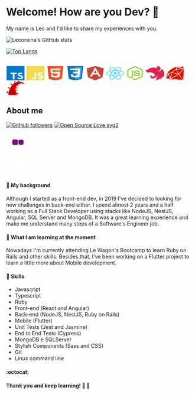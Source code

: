 # Welcome! How are you Dev? 👋

My name is Leo and I'd like to share my experiences with you.

![Leooreina's GitHub stats](https://github-readme-stats.vercel.app/api?username=leooreina&show_icons=true&bg_color=00000000)

[![Top Langs](https://github-readme-stats.vercel.app/api/top-langs/?username=leooreina&layout=compact)](https://github.com/anuraghazra/github-readme-stats)
  
<div style="display: inline_block"><br>
  <span>
    <img align="center" alt="Leo-TS" height="40" width="50" src="https://raw.githubusercontent.com/devicons/devicon/master/icons/typescript/typescript-plain.svg">
    <img align="center" alt="Leo-JS" height="40" width="50" src="https://raw.githubusercontent.com/devicons/devicon/master/icons/javascript/javascript-plain.svg">
    <img align="center" alt="Leo-HTML" height="40" width="50" src="https://raw.githubusercontent.com/devicons/devicon/master/icons/html5/html5-original.svg">
    <img align="center" alt="Leo-CSS" height="40" width="50" src="https://raw.githubusercontent.com/devicons/devicon/master/icons/css3/css3-original.svg">
  </span>
  <span>
    <img align="center" alt="Leo-Angular" height="40" width="50" src="https://raw.githubusercontent.com/devicons/devicon/master/icons/angularjs/angularjs-plain.svg">
    <img align="center" alt="Leo-React" height="40" width="50" src="https://raw.githubusercontent.com/devicons/devicon/master/icons/react/react-original.svg">
    <img align="center" alt="Leo-Node" height="40" width="50" src="https://raw.githubusercontent.com/devicons/devicon/master/icons/nodejs/nodejs-plain.svg">
    <img align="center" alt="Leo-Nest" height="40" width="50" src="https://raw.githubusercontent.com/devicons/devicon/master/icons/nestjs/nestjs-plain.svg">
    <img align="center" alt="Leo-Ruby" height="40" width="50" src="https://raw.githubusercontent.com/devicons/devicon/master/icons/ruby/ruby-plain.svg">
    <img align="center" alt="Leo-Rails" height="40" width="50" src="https://raw.githubusercontent.com/devicons/devicon/master/icons/rails/rails-plain.svg">
  </span>
</div>

## About me

[![GitHub followers](https://img.shields.io/github/followers/leooreina?label=Followers&style=social)](https://github.com/Naereen?tab=followers)  [![Open Source Love svg2](https://badges.frapsoft.com/os/v2/open-source.svg?v=103)](https://github.com/ellerbrock/open-source-badges/)   

![Snake animation](https://github.com/leooreina/leooreina/blob/output/github-contribution-grid-snake.gif)


#### :satellite: My background

Although I started as a front-end dev, in 2019 I've decided to looking for new challenges in back-end either.
I spend almost 2 years and a half working as a Full Stack Developer using stacks like NodeJS, NestJS, Angular, SQL Server and MongoDB.
It was a great learning experience and make me understand many steps of a Software's Engineer job.

#### 🌱 What I am learning at the moment

Nowadays I'm currently attending Le Wagon's Bootcamp to learn Ruby on Rails and other skills. Besides that, I've been working on a Flutter project to learn a little more about Mobile development.

#### :dart: Skills

* Javascript
* Typescript
* Ruby
* Front-end (React and Angular)
* Back-end (NodeJS, NestJS, Ruby on Rails)
* Mobile (Flutter)
* Unit Tests (Jest and Jasmine)
* End to End Tests (Cypress)
* MongoDB e SQLServer
* Stylish Components (Sass and CSS)
* Git
* Linux command line

#### :octocat: 

#### Thank you and keep learning! :beers: :rocket:
